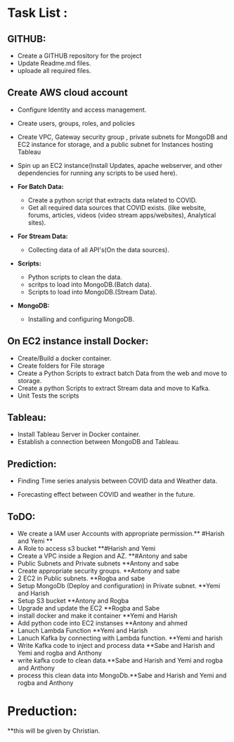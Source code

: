  # Task List :
 ## GITHUB:
  * Create a GITHUB repository for the project
  * Update Readme.md files. 
  * uploade all required files.
  
 ## Create AWS cloud account 
  * Configure Identity and access management.
  * Create users, groups, roles, and policies
  * Create VPC, Gateway security group , private subnets for MongoDB and EC2 instance for storage, and a public subnet for Instances hosting  Tableau
  * Spin up an EC2 instance(Install Updates, apache webserver, and other dependencies for running any scripts to be used here).

* **For Batch Data:**
  * Create a python script that extracts data related to COVID.
  * Get all required data sources that COVID exists. (like website, forums, articles, videos (video stream apps/websites), Analytical sites).
* **For Stream Data:**
  * Collecting data of all API's(On the data sources).

* **Scripts:**
  * Python scripts to clean the data.
  * scritps to load into MongoDB.(Batch data).
  * Scripts to load into MongoDB.(Stream Data).
  
* **MongoDB:**
  * Installing and configuring MongoDB.
 
## On EC2 instance install Docker:

 * Create/Build a docker container.
 * Create folders for File storage
 * Create a Python Scripts to extract batch Data from the web and move to storage.
 * Create a python Scripts to extract Stream data and move to Kafka.
 * Unit Tests the scripts


## Tableau:

 * Install Tableau Server in Docker container.
 * Establish a connection between MongoDB and Tableau.

## Prediction:

 * Finding Time series analysis between COVID data and Weather data.

 * Forecasting effect between COVID and weather in the future.
## ToDO:

*  We create a IAM user Accounts with appropriate permission.** #Harish and Yemi ** 
*  A Role to access s3 bucket **#Harish and Yemi
*  Create a VPC inside a Region and AZ. **#Antony and sabe
*  Public Subnets and Private subnets **Antony and sabe
*  Create appropriate security groups. **Antony and sabe
*  2 EC2 in Public subnets. **Rogba and sabe
*  Setup MongoDb (Deploy and configuration) in Private subnet. **Yemi and Harish
*  Setup S3 bucket **Antony and Rogba
*  Upgrade and update the EC2 **Rogba and Sabe
*  install docker and make it container **Yemi and Harish
*  Add python code into EC2 instanses **Antony and ahmed
*  Lanuch Lambda Function **Yemi and Harish
*  Lanuch Kafka  by connecting with Lambda function. **Yemi and harish
*  Write Kafka code to inject and process data **Sabe and Harish and Yemi and rogba and Anthony
*  write kafka code to clean data.**Sabe and Harish and Yemi and rogba and Anthony
*  process this clean data into MongoDb.**Sabe and Harish and Yemi and rogba and Anthony
# Preduction: 
**this will be given by Christian. 
